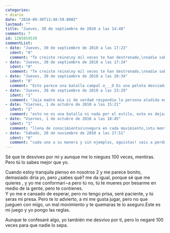 ```yaml
---
categories:
- diario
date: "2010-09-30T13:48:59.000Z"
lastmod: ""
title: "Jueves, 30 de septiembre de 2010 a las 14:48"
comments: 7
id: 1285854539
commentList:
- date: "Jueves, 30 de septiembre de 2010 a las 17:23"
  ident: "0"
  comment: "Te creiste reina\ny mil veces te han destronado,\nnadie sabe por que lo hiciste...\nseguiste esperando.\nLos principes murieron \nte has quedado sola,\ntu y tus recuerdos,\n...remordimientos..."
- date: "Jueves, 30 de septiembre de 2010 a las 17:24"
  ident: "0"
  comment: "Te creiste reina\ny mil veces te han destronado,\nnadie sabe por que lo hiciste...\nseguiste esperando.\nLos principes murieron \nte has quedado sola,\ntu y tus recuerdos,\n...remordimientos..."
- date: "Jueves, 30 de septiembre de 2010 a las 20:34"
  ident: "0"
  comment: "Esto parece una batalla campal o___O Es una pelota desviada o sólo me lo parece? :)"
- date: "Jueves, 30 de septiembre de 2010 a las 23:29"
  ident: "1"
  comment: "Jaja madre mia si de verdad respondio la persona aludida en el relato es genial!"
- date: "Viernes, 1 de octubre de 2010 a las 15:21"
  ident: "2"
  comment: "esto no es una batalla ni nada por el estilo, esto es dejar las cosas claras, que por el mundo hay mucha gente imbéci."
- date: "Viernes, 1 de octubre de 2010 a las 18:45"
  ident: "1"
  comment: "llena de conocimientos\nsegura en cada movimiento,\ntu mente se enlairo de la realidad\npero sabes...\nvolveras,\nesperare\nrecogere las lagrimas de tu soledad\nentonces tu arrobo, perecera"
- date: "Sábado, 20 de noviembre de 2010 a las 17:51"
  ident: "0"
  comment: "cada uno a su manera y sin ejemplos, egoistas! vais a perder mas de lo que creeis con eso"
---
```


Sé que te desvives por mi y aunque me lo niegues 100 veces, mentiras. Pero tú lo sabes mejor que yo.  
  
Cuando estoy tranquila pienso en nosotros 2 y me parece bonito, demasiado diria yo, pero ¿sabes qué? me da igual, porque sé que me quieres , y yo me conformarí¬a pero tú no, tú te mueres por besarme en medio de la gente, pero te contienes.  
Y yo me e cansado de esperar, pero no tengo prisa, seré paciente, y tú seras mi presa. Pero te lo advierto, a mi me gusta jugar, pero no que jueguen con migo, un mal movimiento y te quemaras te lo aseguro.Este es mi juego y yo pongo las reglas.  
  
Aunque te confesaré algo, yo también me desvivo por ti, pero lo negaré 100 veces para que nadie lo sepa.